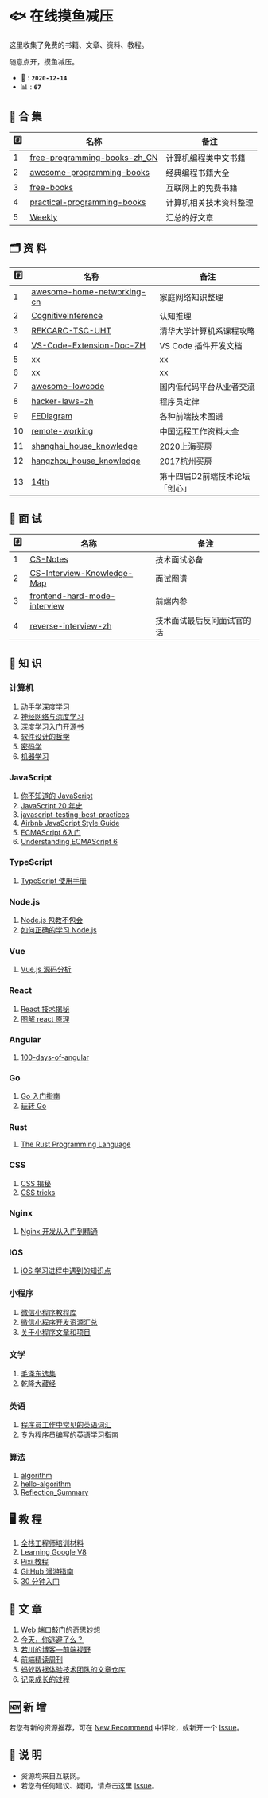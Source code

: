 # 🐟 在线摸鱼减压

这里收集了免费的书籍、文章、资料、教程。

随意点开，摸鱼减压。

- 📆 : **`2020-12-14`**
- 📊 : **`67`**

## 📒 合 集

| #️⃣   | 名称                                  | 备注                   |
| --- | ------------------------------------- | ---------------------- |
| 1   | [free-programming-books-zh_CN][all01] | 计算机编程类中文书籍   |
| 2   | [awesome-programming-books][all02]    | 经典编程书籍大全       |
| 3   | [free-books][all03]                   | 互联网上的免费书籍     |
| 4   | [practical-programming-books][all04]  | 计算机相关技术资料整理 |
| 5   | [Weekly][all05]                       | 汇总的好文章           |

## 🗂 资 料

| #️⃣   | 名称                               | 备注                           |
| --- | ---------------------------------- | ------------------------------ |
| 1   | [awesome-home-networking-cn][zl01] | 家庭网络知识整理               |
| 2   | [CognitiveInference][zl02]         | 认知推理                       |
| 3   | [REKCARC-TSC-UHT][zl03]            | 清华大学计算机系课程攻略       |
| 4   | [VS-Code-Extension-Doc-ZH][zl04]   | VS Code 插件开发文档           |
| 5   | xx                                 | xx                             |
| 6   | xx                                 | xx                             |
| 7   | [awesome-lowcode][zl07]            | 国内低代码平台从业者交流       |
| 8   | [hacker-laws-zh][zl08]             | 程序员定律                     |
| 9   | [FEDiagram][zl09]                  | 各种前端技术图谱               |
| 10  | [remote-working][zl10]             | 中国远程工作资料大全           |
| 11  | [shanghai_house_knowledge][zl11]   | 2020上海买房                   |
| 12  | [hangzhou_house_knowledge][zl12]   | 2017杭州买房                   |
| 13  | [14th][zl13]                       | 第十四届D2前端技术论坛「创心」 |

## 🤺 面 试

| #️⃣   | 名称                                 | 备注                       |
| --- | ------------------------------------ | -------------------------- |
| 1   | [CS-Notes][ms01]                     | 技术面试必备               |
| 2   | [CS-Interview-Knowledge-Map][ms02]   | 面试图谱                   |
| 3   | [frontend-hard-mode-interview][ms03] | 前端内参                   |
| 4   | [reverse-interview-zh][ms04]         | 技术面试最后反问面试官的话 |

## 📃 知 识

### 计算机

1. [动手学深度学习][com01]
2. [神经网络与深度学习][com02]
3. [深度学习入门开源书][com03]
4. [软件设计的哲学][com04]
5. [密码学][com05]
6. [机器学习][com06]

### JavaScript

1. [你不知道的 JavaScript][js01]
2. [JavaScript 20 年史][js02]
3. [javascript-testing-best-practices][js03]
4. [Airbnb JavaScript Style Guide][js04]
5. [ECMAScript 6入门][js05]
6. [Understanding ECMAScript 6][js06]

### TypeScript

1. [TypeScript 使用手册][ts01]

### Node.js

1. [Node.js 包教不包会][node01]
2. [如何正确的学习 Node.js][node02]

### Vue

1. [Vue.js 源码分析][vue01]

### React

1. [React 技术揭秘][react01]
2. [图解 react 原理][react02]

### Angular

1. [100-days-of-angular][ang01]

### Go

1. [Go 入门指南][go01]
2. [玩转 Go][go02]

### Rust

1. [The Rust Programming Language][rust01]

### CSS

1. [CSS 揭秘][css01]
2. [CSS tricks][css02]

### Nginx

1. [Nginx 开发从入门到精通][ngx01]

### IOS

1. [iOS 学习进程中遇到的知识点][ios01]

### 小程序

1. [微信小程序教程库][xcx01]
2. [微信小程序开发资源汇总][xcx02]
3. [关于小程序文章和项目][xcx03]

### 文学

1. [毛泽东选集][wx01]
2. [乾隆大藏经][wx02]

### 英语

1. [程序员工作中常见的英语词汇][yy01]
2. [专为程序员编写的英语学习指南][yy02]

### 算法

1. [algorithm][sf01]
2. [hello-algorithm][sf02] 
3. [Reflection_Summary][sf03]

## 🖥 教 程

1. [全栈工程师培训材料][jc01]
2. [Learning Google V8][jc02]
3. [Pixi 教程][jc03]
4. [GitHub 漫游指南][jc04]
5. [30 分钟入门][jc05]

## 📖 文 章

1. [Web 端口敲门的奇思妙想][wz01]
2. [今天，你逃避了么？][wz02]
3. [若川的博客—前端视野][wz03]
4. [前端精读周刊][wz04]
5. [蚂蚁数据体验技术团队的文章仓库][wz05]
6. [记录成长的过程][wz06]

## 🆕 新 增

若您有新的资源推荐，可在 [New Recommend](https://github.com/online-books/moyu/issues/1) 中评论，或新开一个 [Issue](https://github.com/online-books/moyu/issues/new)。

## 💭 说 明

- 资源均来自互联网。
- 若您有任何建议、疑问，请点击这里 [Issue](https://github.com/online-books/moyu/issues)。

<!-- 合集 -->
[all01]:https://github.com/online-books/free-programming-books-zh_CN
[all02]:https://github.com/online-books/awesome-programming-books
[all03]:https://github.com/online-books/free-books
[all04]:https://github.com/online-books/practical-programming-books
[all05]:https://github.com/online-books/weekly

<!-- 资料 --> 
[zl01]:https://github.com/online-books/awesome-home-networking-cn
[zl02]:https://github.com/online-books/CognitiveInference
[zl03]:https://github.com/online-books/REKCARC-TSC-UHT
[zl04]:https://github.com/online-books/VS-Code-Extension-Doc-ZH
[zl07]:https://github.com/online-books/awesome-lowcode
[zl08]:https://github.com/online-books/hacker-laws-zh
[zl09]:https://github.com/online-books/FEDiagram
[zl10]:https://github.com/online-books/remote-working
[zl11]:https://github.com/online-books/shanghai_house_knowledge
[zl12]:https://github.com/online-books/hangzhou_house_knowledge
[zl13]:https://github.com/online-books/14th

<!-- 面试 -->
[ms01]:https://github.com/online-books/CS-Notes
[ms02]:https://github.com/online-books/CS-Interview-Knowledge-Map
[ms03]:https://github.com/online-books/frontend-hard-mode-interview
[ms04]:https://github.com/online-books/reverse-interview-zh

<!-- 书籍 -->
[com01]:https://github.com/online-books/d2l-zh
[com02]:https://github.com/online-books/nndl.github.io
[com03]:https://github.com/online-books/Deep-Learning-with-TensorFlow-book
[com04]:https://github.com/online-books/A-Philosophy-of-Software-Design-zh
[com05]:https://github.com/online-books/cryptography
[com06]:https://github.com/online-books/ML-NLP

[js01]:https://github.com/online-books/You-Dont-Know-JS
[js02]:https://github.com/online-books/jshistory-cn
[js03]:https://github.com/online-books/javascript-testing-best-practices
[js04]:https://github.com/online-books/javascript-style-guide
[js05]:https://github.com/online-books/es6tutorial
[js06]:https://github.com/online-books/understandinges6

[ts01]:https://github.com/online-books/TypeScript

[node01]:https://github.com/online-books/node-lessons
[node02]:https://github.com/online-books/How-to-learn-node-correctly

[go01]:https://github.com/online-books/the-way-to-go_ZH_CN
[go02]:https://github.com/online-books/Mastering_Go_ZH_CN

[ngx01]:https://github.com/online-books/nginx-book

[vue01]:https://github.com/online-books/learnVue

[react01]:https://github.com/online-books/just-react
[react02]:https://github.com/online-books/react-illustration-series

[ang01]:https://github.com/online-books/100-days-of-angular

[rust01]:https://github.com/online-books/book

[css01]:https://github.com/online-books/CSS-Secrets
[css02]:https://github.com/online-books/You-need-to-know-css

[ios01]:https://github.com/online-books/tips

[xcx01]:https://github.com/online-books/wechat-miniprogram-demos
[xcx02]:https://github.com/online-books/awesome-wechat-weapp
[xcx03]:https://github.com/online-books/TNT-Weekly

[wx01]:https://github.com/online-books/MaoZeDongAnthology
[wx02]:https://github.com/online-books/BuddhistScriptures2

[yy01]:https://github.com/online-books/most-frequent-technology-english-words
[yy02]:https://github.com/online-books/A-Programmers-Guide-to-English

[sf01]:https://github.com/online-books/fucking-algorithm
[sf02]:https://github.com/online-books/hello-algorithm
[sf03]:https://github.com/online-books/Reflection_Summary

<!-- 教程 -->
[jc01]:https://github.com/online-books/jstraining
[jc02]:https://github.com/online-books/learning-v8
[jc03]:https://github.com/online-books/LearningPixi
[jc04]:https://github.com/online-books/github
[jc05]:https://github.com/online-books/30min_guides

<!-- 文章 -->
[wz01]:https://github.com/online-books/js-port-knocking
[wz02]:https://github.com/online-books/gitblog
[wz03]:https://github.com/online-books/blog-1
[wz04]:https://github.com/online-books/weekly-1
[wz05]:https://github.com/online-books/blog-2
[wz06]:https://github.com/online-books/Blog
